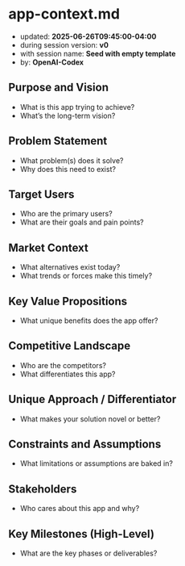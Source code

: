 # app-context.md
- updated: **2025-06-26T09:45:00-04:00**
- during session version: **v0**
- with session name: **Seed with empty template**
- by: **OpenAI-Codex**

## Purpose and Vision
- What is this app trying to achieve?
- What’s the long-term vision?

## Problem Statement
- What problem(s) does it solve?
- Why does this need to exist?

## Target Users
- Who are the primary users?
- What are their goals and pain points?

## Market Context
- What alternatives exist today?
- What trends or forces make this timely?

## Key Value Propositions
- What unique benefits does the app offer?

## Competitive Landscape
- Who are the competitors?
- What differentiates this app?

## Unique Approach / Differentiator
- What makes your solution novel or better?

## Constraints and Assumptions
- What limitations or assumptions are baked in?

## Stakeholders
- Who cares about this app and why?

## Key Milestones (High-Level)
- What are the key phases or deliverables?
